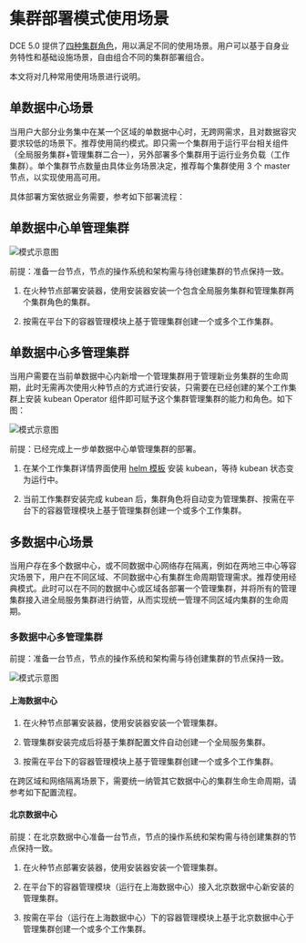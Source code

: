 # 集群部署模式使用场景

DCE 5.0 提供了[四种集群角色](../../kpanda/user-guide/clusters/cluster-role.md)，用以满足不同的使用场景。用户可以基于自身业务特性和基础设施场景，自由组合不同的集群部署组合。

本文将对几种常用使用场景进行说明。

## 单数据中心场景

当用户大部分业务集中在某一个区域的单数据中心时，无跨网需求，且对数据容灾要求较低的场景下。推荐使用简约模式。即只需一个集群用于运行平台相关组件（全局服务集群+管理集群二合一），另外部署多个集群用于运行业务负载（工作集群）。单个集群节点数量由具体业务场景决定，推荐每个集群使用 3 个 master 节点，以实现使用高可用。

具体部署方案依据业务需要，参考如下部署流程：

## 单数据中心单管理集群

![模式示意图](https://docs.daocloud.io/daocloud-docs-images/docs/install/images/scenario01.png)

前提：准备一台节点，节点的操作系统和架构需与待创建集群的节点保持一致。

1. 在火种节点部署安装器，使用安装器安装一个包含全局服务集群和管理集群两个集群角色的集群。

1. 按需在平台下的容器管理模块上基于管理集群创建一个或多个工作集群。

## 单数据中心多管理集群

当用户需要在当前单数据中心内新增一个管理集群用于管理新业务集群的生命周期，此时无需再次使用火种节点的方式进行安装，只需要在已经创建的某个工作集群上安装 kubean Operator 组件即可赋予这个集群管理集群的能力和角色。如下图：

![模式示意图](https://docs.daocloud.io/daocloud-docs-images/docs/install/images/scenario02.png)

前提：已经完成上一步单数据中心单管理集群的部署。

1. 在某个工作集群详情界面使用 [helm 模板](../../kpanda/user-guide/helm/README.md) 安装 kubean，等待 kubean 状态变为运行中。

1. 当前工作集群安装完成 kubean 后，集群角色将自动变为管理集群、按需在平台下的容器管理模块上基于管理集群创建一个或多个工作集群。

## 多数据中心场景

当用户存在多个数据中心，或不同数据中心网络存在隔离，例如在两地三中心等容灾场景下，用户在不同区域、不同数据中心有集群生命周期管理需求。推荐使用经典模式。此时可以在不同的数据中心或区域各部署一个管理集群，并将所有的管理集群接入进全局服务集群进行纳管，从而实现统一管理不同区域内集群的生命周期。

### 多数据中心多管理集群

前提：准备一台节点，节点的操作系统和架构需与待创建集群的节点保持一致。

![模式示意图](https://docs.daocloud.io/daocloud-docs-images/docs/install/images/scenario03.png)

#### 上海数据中心

1. 在火种节点部署安装器，使用安装器安装一个管理集群。

1. 管理集群安装完成后将基于集群配置文件<!--待补充链接-->自动创建一个全局服务集群。

1. 按需在平台下的容器管理模块上基于管理集群创建一个或多个工作集群。

在跨区域和网络隔离场景下，需要统一纳管其它数据中心的集群生命生命周期，请参考如下配置流程。

#### 北京数据中心

前提：在北京数据中心准备一台节点，节点的操作系统和架构需与待创建集群的节点保持一致。

1. 在火种节点部署安装器，使用安装器安装一个管理集群。

1. 在平台下的容器管理模块（运行在上海数据中心）接入北京数据中心新安装的管理集群。

1. 按需在平台（运行在上海数据中心）下的容器管理模块上基于北京数据中心于管理集群创建一个或多个工作集群。
